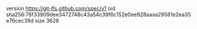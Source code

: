 version https://git-lfs.github.com/spec/v1
oid sha256:76f33909dee3472748c43a54c39f6c152e0ee928aaaa29581e2ea35e76cec39d
size 3628

